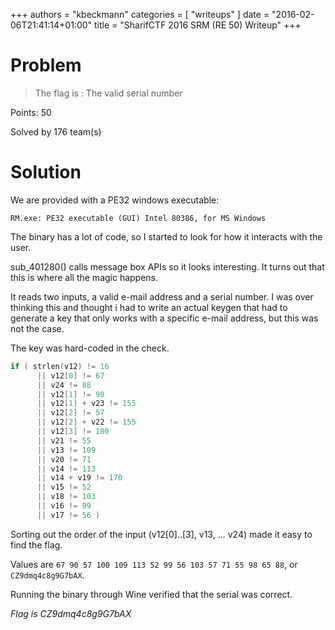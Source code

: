 +++
authors = "kbeckmann"
categories = [ "writeups" ]
date = "2016-02-06T21:41:14+01:00"
title = "SharifCTF 2016 SRM (RE 50) Writeup"
+++

# Problem

> The flag is : The valid serial number

Points: 50

Solved by 176 team(s)

# Solution

We are provided with a PE32 windows executable:
~~~
RM.exe: PE32 executable (GUI) Intel 80386, for MS Windows
~~~

The binary has a lot of code, so I started to look for how it interacts with the user.

sub_401280() calls message box APIs so it looks interesting. It turns out that this is where all the magic happens.

It reads two inputs, a valid e-mail address and a serial number. I was over thinking this and thought i had to write an actual keygen that had to generate a key that only works with a specific e-mail address, but this was not the case.

The key was hard-coded in the check.

~~~c++
if ( strlen(v12) != 16
      || v12[0] != 67
      || v24 != 88
      || v12[1] != 90
      || v12[1] + v23 != 155
      || v12[2] != 57
      || v12[2] + v22 != 155
      || v12[3] != 100
      || v21 != 55
      || v13 != 109
      || v20 != 71
      || v14 != 113
      || v14 + v19 != 170
      || v15 != 52
      || v18 != 103
      || v16 != 99
      || v17 != 56 )
~~~

Sorting out the order of the input (v12[0]..[3], v13, ... v24) made it easy to find the flag.

Values are `67 90 57 100 109 113 52 99 56 103 57 71 55 98 65 88`, or `CZ9dmq4c8g9G7bAX`.

Running the binary through Wine verified that the serial was correct.

*Flag is CZ9dmq4c8g9G7bAX*
